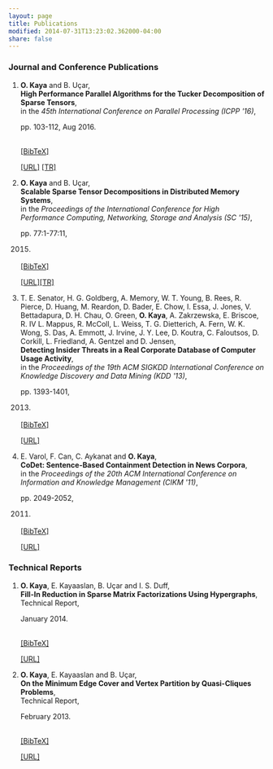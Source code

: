 ```yaml
---
layout: page
title: Publications
modified: 2014-07-31T13:23:02.362000-04:00
share: false
---
```


### Journal and Conference Publications

<style>
.biblist { }

/* The item */
.biblist li { }

/* You can define custom styles for plstyle field here. */


/*************************************
   The box that contain BibTeX code
 *************************************/
div.noshow { display: none; }
div.bibtex {
  margin-right: 0%;
  margin-top: 1.2em;
  margin-bottom: 1.3em;
  border: 1px solid silver;
  padding: 0.3em 0.5em;
  background: #eeeeee;
}
div.bibtex pre { font-size: 75%; overflow: auto;  width: 100%; }
</style>

<script>
function toggleBibtex(articleid) {
  var bib = document.getElementById('bib_'+articleid);
  if (bib) {
    if(bib.className.indexOf('bibtex') != -1) {
    bib.className.indexOf('noshow') == -1?bib.className = 'bibtex noshow':bib.className = 'bibtex';
    }
  } else {
    return;
  }
}
</script>

<!-- Generated from JabRef by PubList by Truong Nghiem at 09:00 on 2015.11.04. -->
<ol class="biblist">


<!-- Item: kauc:16 -->
<li ><p>
<b>O. Kaya</b> and B. U&ccedil;ar,<br/>
<b>High Performance Parallel Algorithms for the Tucker Decomposition of Sparse Tensors</b>,<br/>
in the <i>45th International Conference on Parallel Processing (ICPP '16)</i>,


pp. 103-112,
Aug
2016.

<br />
<a href="javascript:toggleBibtex('kauc:16')" class="textlink">[BibTeX]</a>

<a href="http://ieeexplore.ieee.org/abstract/document/7573808/" class="textlink" target="_blank">[URL]</a> <a href="https://hal.inria.fr/hal-01354894/document" class="textlink" target="_blank">
[TR]</a> 
</p>
<div id="bib_kauc:16" class="bibtex noshow">
<pre>
@inproceedings{kauc:16,
  author = {O. Kaya and B. U&ccedil;ar},
  title = {High Performance Parallel Algorithms for the Tucker Decomposition of Sparse Tensors},
  booktitle = {45th International Conference on Parallel Processing (ICPP '16)},
  year = {2016},
  pages = {103-112},
  doi = {http://dx.doi.org/10.1109/ICPP.2016.19}
}
</pre>
</div>
</li>

<!-- Item: kauc:15 -->
<li ><p>
<b>O. Kaya</b> and B. U&ccedil;ar,<br/>
<b>Scalable Sparse Tensor Decompositions in Distributed Memory Systems</b>,<br/>
in the <i>Proceedings of the International Conference for High Performance Computing, Networking, Storage and Analysis (SC '15)</i>,


pp. 77:1-77:11,

2015.

<br />
<a href="javascript:toggleBibtex('kauc:15')" class="textlink">[BibTeX]</a>

<a href="http://dl.acm.org/citation.cfm?id=2807624" class="textlink" target="_blank"> [URL]</a><a href="https://hal.inria.fr/hal-01148202/document" class="textlink" target="_blank">[TR]</a>  
</p>
<div id="bib_kauc:15" class="bibtex noshow">
<pre>
@inproceedings{kauc:15,
  author = {<b>O. Kaya</b> and B. U&ccedil;ar},
  title = {Scalable Sparse Tensor Decompositions in Distributed Memory Systems},
  booktitle = {Proceedings of the International Conference for High Performance Computing, Networking, Storage and Analysis},
  publisher = {ACM},
  year = {2015},
  pages = {77:1--77:11},
  doi = {http://dx.doi.org/10.1145/2807591.2807624}
}
</pre>
</div>
</li>
<!-- Item: segm+:13 -->
<li ><p>
T. E. Senator, H. G. Goldberg, A. Memory, W. T. Young, B. Rees, R. Pierce, D. Huang, M. Reardon, D. Bader, E. Chow, I. Essa, J. Jones, V. Bettadapura, D. H. Chau, O. Green, <b>O. Kaya</b>, A. Zakrzewska, E. Briscoe, R. IV L. Mappus, R. McColl, L. Weiss, T. G. Dietterich, A. Fern, W. K. Wong, S. Das, A. Emmott, J. Irvine, J. Y. Lee, D. Koutra, C. Faloutsos, D. Corkill, L. Friedland, A. Gentzel and D. Jensen,<br/>
<b>Detecting Insider Threats in a Real Corporate Database of Computer Usage Activity</b>,<br/>
in the <i>Proceedings of the 19th ACM SIGKDD International Conference on Knowledge Discovery and Data Mining (KDD '13)</i>,


pp. 1393-1401,

2013.

<br />
<a href="javascript:toggleBibtex('segm+:13')" class="textlink">[BibTeX]</a>

<a href="http://dl.acm.org/citation.cfm?id=2488213" class="textlink" target="_blank">[URL]</a> 
</p>
<div id="bib_segm+:13" class="bibtex noshow">
<pre>
@inproceedings{segm+:13,
  author = {T. E. Senator and H. G. Goldberg and A. Memory and W. T. Young and B. Rees and R. Pierce and D. Huang and M. Reardon and D. Bader and E. Chow and I. Essa and J. Jones and V. Bettadapura and D. H. Chau and O. Green and <b>O. Kaya</b> and A. Zakrzewska and E. Briscoe and R. IV L. Mappus and R. McColl and L. Weiss and T. G. Dietterich and A. Fern and W. K. Wong and S. Das and A. Emmott and J. Irvine and J. Y. Lee and D. Koutra and C. Faloutsos and D. Corkill and L. Friedland and A. Gentzel and D. Jensen},
  title = {Detecting Insider Threats in a Real Corporate Database of Computer Usage Activity},
  booktitle = {Proceedings of the 19th ACM SIGKDD International Conference on Knowledge Discovery and Data Mining},
  publisher = {ACM},
  year = {2013},
  pages = {1393--1401},
  doi = {http://dx.doi.org/10.1145/2487575.2488213}
}
</pre>
</div>
</li>
<!-- Item: vaca+:11 -->
<li ><p>
E. Varol, F. Can, C. Aykanat and <b>O. Kaya</b>,<br/>
<b>CoDet: Sentence-Based Containment Detection in News Corpora</b>,<br/>
in the <i>Proceedings of the 20th ACM International Conference on Information and Knowledge Management (CIKM '11)</i>,


pp. 2049-2052,

2011.

<br />
<a href="javascript:toggleBibtex('vaca+:11')" class="textlink">[BibTeX]</a>

<a href="http://dl.acm.org/citation.cfm?id=2807624" class="textlink" target="_blank">[URL]</a> 
</p>
<div id="bib_vaca+:11" class="bibtex noshow">
<pre>
@inproceedings{vaca+:11,
  author = {E. Varol and F. Can and C. Aykanat and <b>O. Kaya</b>},
  title = {CoDet: Sentence-Based Containment Detection in News Corpora},
  booktitle = {Proceedings of the 20th ACM International Conference on Information and Knowledge Management},
  publisher = {ACM},
  year = {2011},
  pages = {2049--2052},
  doi = {http://dx.doi.org/10.1145/2063576.2063887}
}
</pre>
</div>
</li>
</ol>

### Technical Reports
<ol class="biblist">

<!-- Item: kaku+:14tr -->
<li ><p>
<b>O. Kaya</b>, E. Kayaaslan, B. U&ccedil;ar and I. S. Duff,<br/>
<b>Fill-In Reduction in Sparse Matrix Factorizations Using Hypergraphs</b>,<br/>
Technical Report,

January
2014.


<br />
<a href="javascript:toggleBibtex('kaku+:14tr')" class="textlink">[BibTeX]</a>

<a href="https://hal.inria.fr/hal-00932882/file/RR-8448.pdf" class="textlink" target="_blank">[URL]</a> 
</p>
<div id="bib_kaku+:14tr" class="bibtex noshow">
<pre>
@techreport{kaku+:14tr,
  author = {<b>O. Kaya</b> and E. Kayaaslan and B. U&ccedil;ar and I. S. Duff},
  title = {Fill-In Reduction in Sparse Matrix Factorizations Using Hypergraphs},
  year = {2014},
  number = {RR-8448}
}
</pre></div>
</li>


<!-- Item: kaku:13tr -->
<li ><p>
<b>O. Kaya</b>, E. Kayaaslan and B. U&ccedil;ar,<br/>
<b>On the Minimum Edge Cover and Vertex Partition by Quasi-Cliques Problems</b>,<br/>
Technical Report,

February
2013.


<br />
<a href="javascript:toggleBibtex('kaku:13tr')" class="textlink">[BibTeX]</a>

<a href="https://hal.inria.fr/hal-00795429/file/RR-8255.pdf" class="textlink" target="_blank">[URL]</a> 
</p>
<div id="bib_kaku:13tr" class="bibtex noshow">
<pre>
@techreport{kaku:13tr,
  author = {<b>O. Kaya</b> and E. Kayaaslan and B. U&ccedil;ar},
  title = {On the Minimum Edge Cover and Vertex Partition by Quasi-Cliques Problems},
  year = {2013},
  number = {RR-8255}
}
</pre></div>
</li>

</ol>
